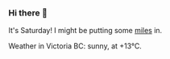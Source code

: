 ### Hi there :wave:

It's Saturday! I might be putting some [miles](https://www.strava.com/athletes/889963) in.

Weather in Victoria BC: sunny, at +13°C.
